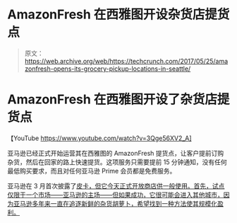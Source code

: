 # AmazonFresh 在西雅图开设杂货店提货点 

> 原文：<https://web.archive.org/web/https://techcrunch.com/2017/05/25/amazonfresh-opens-its-grocery-pickup-locations-in-seattle/>

# AmazonFresh 在西雅图开设了杂货店提货点

【YouTube https://www.youtube.com/watch?v=3Qge56XV2_A]

亚马逊已经正式开始运营其在西雅图的 AmazonFresh 提货点，让客户提前订购杂货，然后在回家的路上快速提货。这项服务只需要提前 15 分钟通知，没有任何最低购买要求，而且对任何亚马逊 Prime 会员都是免费服务。

亚马逊在 3 月首次披露了[皮卡，但它今天正式开放商店供一般使用。首先，试点仅限于一个市场——亚马逊的主场——但如果成功，它很可能会进入其他城市，因为亚马逊多年来一直在追逐新鲜的杂货胡萝卜，希望找到一种方法使其规模化盈利。](https://web.archive.org/web/20221005184512/https://beta.techcrunch.com/2017/03/28/amazon-debuts-amazonfresh-pickup-drive-up-groceries-delivered-to-your-trunk/)